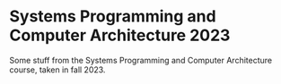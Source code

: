 # Systems Programming and Computer Architecture 2023

Some stuff from the Systems Programming and Computer Architecture course, taken in fall 2023.

